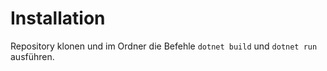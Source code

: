 # Installation

Repository klonen und im Ordner die Befehle `dotnet build` und `dotnet run` ausführen.
